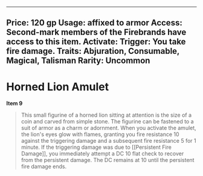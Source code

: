 
---
Price: 120 gp
Usage: affixed to armor
Access: Second-mark members of the Firebrands have access to this item.
Activate: 
Trigger: You take fire damage.
Traits: Abjuration, Consumable, Magical, Talisman
Rarity: Uncommon
---

# Horned Lion Amulet

**Item 9**

> This small figurine of a horned lion sitting at attention is the size of a coin and carved from simple stone. The figurine can be fastened to a suit of armor as a charm or adornment. When you activate the amulet, the lion's eyes glow with flames, granting you fire resistance 10 against the triggering damage and a subsequent fire resistance 5 for 1 minute. If the triggering damage was due to [[Persistent Fire Damage]], you immediately attempt a DC 10 flat check to recover from the persistent damage. The DC remains at 10 until the persistent fire damage ends.
